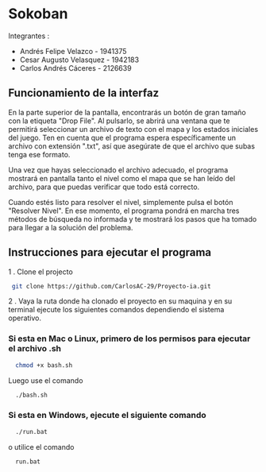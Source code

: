# Sokoban 

Integrantes :

- Andrés Felipe Velazco - 1941375
- Cesar Augusto Velasquez - 1942183
- Carlos Andrés Cáceres - 2126639

## Funcionamiento de la interfaz 

En la parte superior de la pantalla, encontrarás un botón de gran tamaño con la etiqueta "Drop File". Al pulsarlo, se abrirá una ventana que te permitirá seleccionar un archivo de texto con el mapa y los estados iniciales del juego. Ten en cuenta que el programa espera específicamente un archivo con extensión ".txt", así que asegúrate de que el archivo que subas tenga ese formato.

Una vez que hayas seleccionado el archivo adecuado, el programa mostrará en pantalla tanto el nivel como el mapa que se han leído del archivo, para que puedas verificar que todo está correcto.

Cuando estés listo para resolver el nivel, simplemente pulsa el botón "Resolver Nivel". En ese momento, el programa pondrá en marcha tres métodos de búsqueda no informada y te mostrará los pasos que ha tomado para llegar a la solución del problema.
## Instrucciones para ejecutar el programa

1 . Clone el projecto

 ```bash
  git clone https://github.com/CarlosAC-29/Proyecto-ia.git
 ```

2 . Vaya la ruta donde ha clonado el proyecto en su maquina y en su terminal ejecute los siguientes comandos dependiendo el sistema operativo.


### Si esta en Mac o Linux, primero de los permisos para ejecutar el archivo .sh
```bash
  chmod +x bash.sh
```

Luego use el comando 

```bash
  ./bash.sh
```
### Si esta en Windows, ejecute el siguiente comando
```bash
  ./run.bat
```
o utilice el comando 

```bash
  run.bat
```
